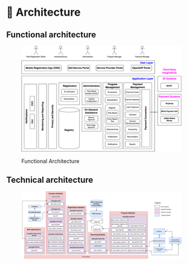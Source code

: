 # 🏢 Architecture

## Functional architecture

<figure><img src=".gitbook/assets/functional-architecture.png" alt=""><figcaption><p>Functional Architecture</p></figcaption></figure>

## Technical architecture

<figure><img src=".gitbook/assets/technical-architecture.png" alt=""><figcaption></figcaption></figure>
